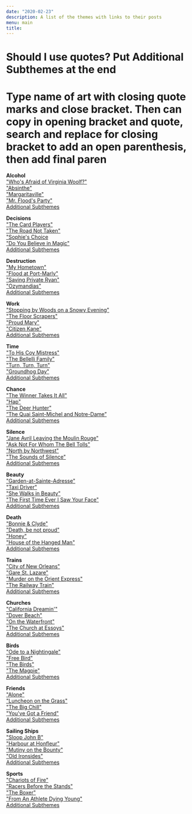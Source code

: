 ```yaml
---
date: "2020-02-23"
description: A list of the themes with links to their posts
menu: main
title: 
---
```


# Should I use quotes?   Put Additional Subthemes at the end
# Type name of art with closing quote marks and close bracket.  Then can copy in opening bracket and quote, search and replace for closing bracket to add an open parenthesis, then add final paren

**Alcohol**  
["Who's Afraid of Virginia Woolf?"](https://themesfromart.com/post/2021-02-03-alcohol-woolf-nichols/)  
["Absinthe"](https://themesfromart.com/post/2021-02-03-alcohol-absinthe-degas/)  
["Margaritaville"](https://themesfromart.com/post/2021-02-01-alcohol-margaritaville-buffet/)  
["Mr. Flood's Party"](https://themesfromart.com/post/2021-01-24-alcohol-flood-frost/alcoholfloodindex/)  
[Additional Subthemes](https://themesfromart.com/post/2021-02-03-alcohol-wide-view/)  

**Decisions**  
["The Card Players"](https://themesfromart.com/post/2021-02-08-decisions-the-card-players-a-painting-by-paul-cezanne/decisionscardplayerscezanne/)  
["The Road Not Taken"](https://themesfromart.com/post/2021-02-08-decisions-from-the-road-not-taken-a-poem-by-robert-frost/decisionsroadfrost/)  
["Sophie's Choice](https://themesfromart.com/post/2021-02-08-decisions-sophie-s-choice-with-meryl-streep/decisionssophies/)  
["Do You Believe in Magic"](https://themesfromart.com/post/2021-02-08-decisions-from-do-you-believe-in-magic-a-song-by-the-lovin-spoonful/decisionsmagicspoonful/)  
[Additional Subthemes](https://themesfromart.com/post/2021-02-10-decisions-a-wider-angle-view/decisionswiderangle/)

**Destruction**  
["My Hometown"](https://themesfromart.com/post/2021-02-18-destruction-from-my-hometown-a-rock-ballad-by-bruce-springsteen/destructhometown/)  
["Flood at Port-Marly"](https://themesfromart.com/post/2021-02-18-destruction-from-flood-at-port-marly-a-painting-by-alfred-sisley/destructionflood/)  
["Saving Private Ryan"](https://themesfromart.com/post/2021-02-18-destruction-saving-private-ryan-a-movie-by-steven-spielberg/destructionsaving/)  
["Ozymandias"](https://themesfromart.com/post/2021-02-18-destruction-ozymandias-a-poem-by-percy-bysshe-shelley/destructoz/)  
[Additional Subthemes](https://themesfromart.com/post/2021-02-10-decisions-a-wider-angle-view/decisionswiderangle/)  

**Work**  
["Stopping by Woods on a Snowy Evening"](https://themesfromart.com/post/2021-02-26-worksnowy/worksnowy/)  
["The Floor Scrapers"](https://themesfromart.com/post/2021-02-26-workscrapers/workscrapers/)  
["Proud Mary"](https://themesfromart.com/post/2021-02-26-workproud/workproud/)  
["Citizen Kane"](https://themesfromart.com/post/2021-02-26-workkane/workkane/)  
[Additional Subthemes](https://themesfromart.com/post/2021-02-26-workadditional/workperspective/)  

**Time**  
["To His Coy Mistress"](https://themesfromart.com/post/2021-03-08-time-to-his-coy-mistress-by-andrew-marvell/timecoy/)  
["The Bellelli Family"](https://themesfromart.com/post/2021-03-08-time-from-the-bellili-family-by-edgar-degas/timebellili/)  
["Turn, Turn, Turn"](https://themesfromart.com/post/2021-03-08-time-from-turn-turn-turn-by-the-byrds/timeturnturn/)  
["Groundhog Day"](https://themesfromart.com/post/2021-03-08-time-from-groundhog-day-starring-bill-murray/timegroundhog/)  
[Additional Subthemes](https://themesfromart.com/post/2021-03-09-time-additional/timeadditional/)  

**Chance**  
["The Winner Takes It All"](https://themesfromart.com/post/2021-03-14-chancewinner/chancewinner/)  
["Hap"](https://themesfromart.com/post/2021-03-14-chancehap/chancehap/)  
["The Deer Hunter"](https://themesfromart.com/post/2021-03-14-chancedeerhunter/chancedeer/)  
[“The Quai Saint-Michel and Notre-Dame”](https://themesfromart.com/post/2021-03-14-chancechurch/chancechurch/)  
[Additional Subthemes](https://themesfromart.com/post/2021-03-14-chanceadditional/chanceaddl/)

**Silence**  
["Jane Avril Leaving the Moulin Rouge"](https://themesfromart.com/post/silenceavril/)  
["Ask Not For Whom The Bell Tolls"](https://themesfromart.com/post/2021-04-08-silencedonne/silencedonne/)  
["North by Northwest"](https://themesfromart.com/post/silencenorthwest/)  
["The Sounds of Silence"](https://themesfromart.com/post/2021-04-08-silencesounds/silencesounds/)  
[Additional Subthemes](https://themesfromart.com/post/2021-03-14-chanceadditional/chanceaddl/)  

**Beauty**  
["Garden-at-Sainte-Adresse"](https://themesfromart.com/post/2021-04-21-beauty-garden-at-sainte-adresse-from-a-painting-by-claude-monet/beautysainteadress/)    
["Taxi Driver"](https://themesfromart.com/post/2021-04-21-beauty-taxi-driver-a-movie-with-robert-de-niro-and-cybill-shepherd/beautytaxi/)  
["She Walks in Beauty"](https://themesfromart.com/post/2021-04-21-beauty-she-walks-in-beauty-a-poem-by-lord-byron/beautybyron/)  
["The First Time Ever I Saw Your Face"](https://themesfromart.com/post/2021-04-21-beautyflack/beautyflack/)  
[Additional Subthemes](https://themesfromart.com/post/2021-04-21-beauty-additional-subthemes/beautyaddl/)

**Death**  
["Bonnie & Clyde"](https://themesfromart.com/post/2021-05-03-death-from-bonnie-clyde-a-movie-starring-warren-beatty-and-faye-dunaway/deathbonnie/)  
["Death, be not proud"](https://themesfromart.com/post/2021-05-03-death-from-death-be-not-proud-a-poem-by-john-donne/deathdonne/)  
["Honey"](https://themesfromart.com/post/2021-05-03-death-from-honey-sung-by-bobby-goldsboro/deathhoney/)  
["House of the Hanged Man"](https://themesfromart.com/post/2021-05-03-death-from-house-of-the-hanged-man-a-painting-by-paul-cezanne/deathhanged/)  
[Additional Subthemes](https://themesfromart.com/post/2021-05-03-death-additional/deathaddl/)  

**Trains**  
["City of New Orleans"](https://themesfromart.com/post/2021-05-10-trainsorleans/trainsorleans/)  
["Gare St. Lazare"](https://themesfromart.com/post/2021-05-10-trainslazare/trainslazare/)  
["Murder on the Orient Express"](https://themesfromart.com/post/2021-05-10-trains-from-murder-on-the-orient-express-a-movie-directed-by-sidney-lumet/trainsorient/)  
["The Railway Train"](https://themesfromart.com/post/2021-05-10-trains-from-the-railway-train-a-poem-by-emily-dickineson/trainsdickinson/)  
[Additional Subthemes](https://themesfromart.com/post/2021-05-10-trains-additional-subthemes/trainsaddl/)  

**Churches**  
["California Dreamin'"](https://themesfromart.com/post/2021-05-21-churches-from-california-dreamin-a-song-by-the-mamas-the-papas/churchescalifornia/)  
["Dover Beach"](https://themesfromart.com/post/2021-05-21-churches-from-dover-beach-a-poem-by-matthew-arnold/churchesarnold/)  
["On the Waterfront"](https://themesfromart.com/post/2021-05-21-churches-from-on-the-waterfront-a-movie-with-marlon-brando/churcheswaterfront/)  
["The Church at Essoys"](https://themesfromart.com/post/2021-05-21-churches-from-the-church-at-essoyes-a-painting-by-pierre-auguste-renoir/churchesrenoir/)  
[Additional Subthemes](https://themesfromart.com/post/2021-05-21-churches-additional/churchesaddl/)  

**Birds**  
["Ode to a Nightingale"](https://themesfromart.com/post/2021-06-14-birds-ode-to-a-nightingale-a-poem-by-john-keats/birdskeats/)  
["Free Bird"](https://themesfromart.com/post/2021-06-07-birds-free-bird-a-song-by-lynyrd-skynyrd/birdsfreebird/)  
["The Birds"](https://themesfromart.com/post/2021-06-07-birds-the-birds-a-movie-directed-by-alfred-hitchcock/birdsthebirds/)  
["The Magpie"](https://themesfromart.com/post/2021-06-07-birds-the-magpie-a-painting-by-claude-monet/birdsmagpie/)  
[Additional Subthemes](https://themesfromart.com/post/2021-06-14-birds-additional-sub-themes/birdsadditional/)  

**Friends**  
["Alone"](https://themesfromart.com/post/2021-06-20-friends-alone-a-poem-by-maya-angelou/friendsalone/)  
["Luncheon on the Grass"](https://themesfromart.com/post/2021-06-20-friends-luncheon-on-the-grass-a-painting-by-edouard-manet/friendsluncheon/)  
["The Big Chill"](https://themesfromart.com/post/2021-06-20-friends-the-big-chill-a-movied-directed-by-lawrence-kasdan/friendschill/)  
["You've Got a Friend"](https://themesfromart.com/post/2021-06-20-friends-you-ve-got-a-friend-a-song-by-carol-king-sung-by-james-taylor/friendstaylor/)  
[Additional Subthemes](https://themesfromart.com/post/2021-06-20-friends-additional-subthemes/friendsaddl/)  

**Sailing Ships**  
["Sloop John B"](https://themesfromart.com/post/2021-06-27-sailingships-from-sloop-john-b-a-rock-song-by-the-beach-boys/sailingshipsjohnb/)  
["Harbour at Honfleur"](https://themesfromart.com/post/2021-06-26-sailing-ships-harbour-at-honfleur-a-painting-by-georges-seurat/sailinghonfleur/)    
["Mutiny on the Bounty"](https://themesfromart.com/post/2021-06-26-sailing-ships-mutiny-on-the-bounty-a-movie-with/sailingshipsmutiny/)  
["Old Ironsides"](https://themesfromart.com/post/2021-06-26-sailing-ships-from-old-ironsides-a-poem-by-oliver-wendell-holmes/sailingshipsironsides/)  
[Additional Subthemes](https://themesfromart.com/post/2021-06-27-sailing-ships-additional-subthemes/sailingships-addl/)  

**Sports**  
["Chariots of Fire"](https://themesfromart.com/post/2021-07-12-sports-from-chariots-of-fire-a-movie-about-the-1924-olypics/sportschariots/)  
["Racers Before the Stands"](https://themesfromart.com/post/2021-07-12-sports-from-racers-before-the-stands-a-painting-by-edgar-degas/sportsdegas/)  
["The Boxer"](https://themesfromart.com/post/2021-07-12-sports-from-the-boxer-a-song-by-simon-garfunkel/sportsboxer/)  
["From An Athlete Dying Young"](https://themesfromart.com/post/2021-07-12-sports-from-to-an-athlete-dying-young-by-a-e-housman/sportsathlete/)  
[Additional Subthemes](https://themesfromart.com/post/2021-07-12-sports-additional-subthemes/sportsaddl/)  